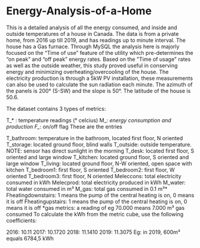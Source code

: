 # Energy-Analysis-of-a-Home
This is a detailed analysis of all the energy consumed, and inside and outside temperatures of a house in Canada. The data is from a private home, from 2016 up till 2019, and has readings up to minute interval.
The house has a Gas furnace. Through MySQL the analysis here is majorly focused on the “Time of use” feature of the utility which pre-determines the “on peak” and “off peak” energy rates.
Based on the "Time of usage" rates as well as the outside weather, this study proved useful in conserving energy and minimizing overheating/overcooling of the house.
The electricity production is through a 5kW PV installation, these measurements can also be used to calculate the sun radiation each minute. The azimuth of the panels is 200° (S-SW) and the slope is 50°. The latitude of the house is 50.6.

The dataset contains 3 types of metrics:

T_* : temperature readings (° celcius)
M_*: energy consumption and production
F_*: on/off flag
These are the entries

T_bathroom: temperature in the bathroom, located first floor, N oriented
T_storage: located ground floor, blind walls
T_outside: outside temperature. NOTE: sensor has direct sunlight in the morning
T_desk: located first floor, S oriented and large window
T_kitchen: located ground floor, S oriented and large window
T_living: located ground floor, N-W oriented, open space with kitchen
T_bedroom1: first floor, S oriented
T_bedroom2: first floor, W oriented
T_bedroom3: first floor, N oriented
Meleccons: total electricity consumed in kWh
Melecprod: total electricity produced in kWh
M_water: total water consumed in m³
M_gas: total gas consumed in 0.1 m³*
Fheatingdownstairs: 1 means the pump of the central heating is on, 0 means it is off
Fheatingupstairs: 1 means the pump of the central heating is on, 0 means it is off
*gas metrics: a reading of eg 70.000 means 7.000 m³ gas consumed
To calculate the kWh from the metric cube, use the following coefficients:

2016: 10.11
2017: 10.1720
2018: 11.1410
2019: 11.3075
Eg: in 2019, 600m³ equals 6784,5 kWh
